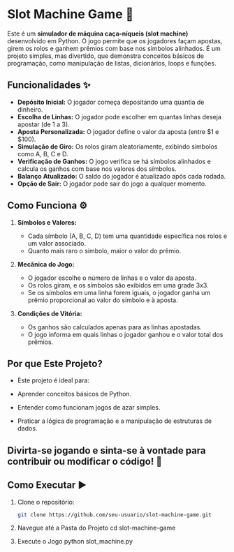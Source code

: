 # Slot Machine Game 🎰

Este é um **simulador de máquina caça-níqueis (slot machine)** desenvolvido em Python. O jogo permite que os jogadores façam apostas, girem os rolos e ganhem prêmios com base nos símbolos alinhados. É um projeto simples, mas divertido, que demonstra conceitos básicos de programação, como manipulação de listas, dicionários, loops e funções.

## Funcionalidades ✨

- **Depósito Inicial:** O jogador começa depositando uma quantia de dinheiro.
- **Escolha de Linhas:** O jogador pode escolher em quantas linhas deseja apostar (de 1 a 3).
- **Aposta Personalizada:** O jogador define o valor da aposta (entre $1 e $100).
- **Simulação de Giro:** Os rolos giram aleatoriamente, exibindo símbolos como A, B, C e D.
- **Verificação de Ganhos:** O jogo verifica se há símbolos alinhados e calcula os ganhos com base nos valores dos símbolos.
- **Balanço Atualizado:** O saldo do jogador é atualizado após cada rodada.
- **Opção de Sair:** O jogador pode sair do jogo a qualquer momento.

## Como Funciona ⚙️

1. **Símbolos e Valores:**
   - Cada símbolo (A, B, C, D) tem uma quantidade específica nos rolos e um valor associado.
   - Quanto mais raro o símbolo, maior o valor do prêmio.

2. **Mecânica do Jogo:**
   - O jogador escolhe o número de linhas e o valor da aposta.
   - Os rolos giram, e os símbolos são exibidos em uma grade 3x3.
   - Se os símbolos em uma linha forem iguais, o jogador ganha um prêmio proporcional ao valor do símbolo e à aposta.

3. **Condições de Vitória:**
   - Os ganhos são calculados apenas para as linhas apostadas.
   - O jogo informa em quais linhas o jogador ganhou e o valor total dos prêmios.

## Por que Este Projeto?
  - Este projeto é ideal para:

  - Aprender conceitos básicos de Python.

  - Entender como funcionam jogos de azar simples.

  - Praticar a lógica de programação e a manipulação de estruturas de dados.

## Divirta-se jogando e sinta-se à vontade para contribuir ou modificar o código! 🚀

## Como Executar ▶️

1. Clone o repositório:
   ```bash
   git clone https://github.com/seu-usuario/slot-machine-game.git
   
2. Navegue até a Pasta do Projeto
   cd slot-machine-game
   
4. Execute o Jogo
  python slot_machine.py
